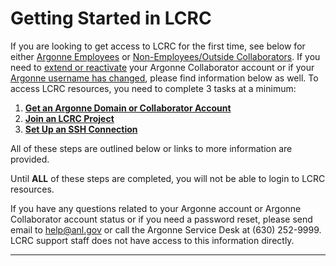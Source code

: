 # Getting Started in LCRC

If you are looking to get access to LCRC for the first time, see below for either [Argonne Employees](http://www.lcrc.anl.gov/for-users/getting-started/getting-an-account/#argonne) or [Non-Employees/Outside Collaborators](http://www.lcrc.anl.gov/for-users/getting-started/getting-an-account/#nonargonne). If you need to [extend or reactivate](http://www.lcrc.anl.gov/for-users/getting-started/getting-an-account/#reactivate) your Argonne Collaborator account or if your [Argonne username has changed](http://www.lcrc.anl.gov/for-users/getting-started/getting-an-account/#usernamechange), please find information below as well. To access LCRC resources, you need to complete 3 tasks at a minimum: 

1. [**Get an Argonne Domain or Collaborator Account**](account-project-management/accounts-and-access.md)
2. [**Join an LCRC Project**](account-project-management/project-management.md#join-an-existing-lcrc-project)
3. **[Set Up an SSH Connection](account-project-management/ssh.md)** 

All of these steps are outlined below or links to more information are provided. 

Until **ALL** of these steps are completed, you will not be able to login to LCRC resources.

If you have any questions related to your Argonne account or Argonne Collaborator account status or if you need a password reset, please send email to [help@anl.gov](mailto:help@anl.gov) or call the Argonne Service Desk at (630) 252-9999. LCRC support staff does not have access to this information directly.

* * *
